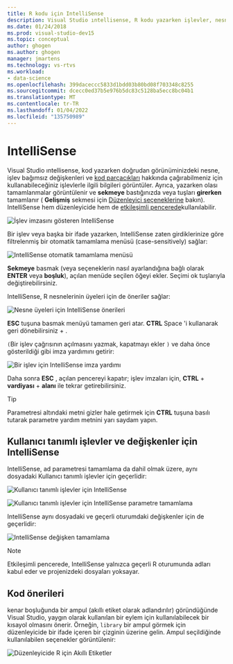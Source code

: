 ```yaml
---
title: R kodu için IntelliSense
description: Visual Studio ıntellisense, R kodu yazarken işlevler, nesne üyeleri, kod parçacıkları ve tamamlamalar hakkındaki bilgileri görüntüler.
ms.date: 01/24/2018
ms.prod: visual-studio-dev15
ms.topic: conceptual
author: ghogen
ms.author: ghogen
manager: jmartens
ms.technology: vs-rtvs
ms.workload:
- data-science
ms.openlocfilehash: 399daceccc5833d1bdd03b80bd08f703348c8255
ms.sourcegitcommit: dcecc0ed37b5e976b5dc83c5128ba5ecc8bc04b1
ms.translationtype: MT
ms.contentlocale: tr-TR
ms.lasthandoff: 01/04/2022
ms.locfileid: "135750989"
---
```

# <a name="intellisense"></a>IntelliSense

Visual Studio ıntellisense, kod yazarken doğrudan görünüminizdeki nesne, işlev bağımsız değişkenleri ve [kod parçacıkları](code-snippets-for-r.md) hakkında çağırabilmeniz için kullanabileceğiniz işlevlerle ilgili bilgileri görüntüler. Ayrıca, yazarken olası tamamlanmalar görüntülenir ve **sekmeye** bastığınızda veya tuşları **girerken** tamamlanır ( **Gelişmiş** sekmesi için [Düzenleyici seçeneklerine](editing-r-code-in-visual-studio.md#editor-options) bakın). IntelliSense hem düzenleyicide hem de [etkileşimli pencerede](interactive-repl-for-r-in-visual-studio.md)kullanılabilir.

![İşlev imzasını gösteren IntelliSense](media/intellisense-function-signature.png)

Bir işlev veya başka bir ifade yazarken, IntelliSense zaten girdiklerinize göre filtrelenmiş bir otomatik tamamlama menüsü (case-sensitively) sağlar:

![IntelliSense otomatik tamamlama menüsü](media/intellisense-auto-complete-menu.png)

**Sekmeye** basmak (veya seçeneklerin nasıl ayarlandığına bağlı olarak **ENTER** veya **boşluk**), açılan menüde seçilen öğeyi ekler. Seçimi ok tuşlarıyla değiştirebilirsiniz.

IntelliSense, R nesnelerinin üyeleri için de öneriler sağlar:

![Nesne üyeleri için IntelliSense önerileri](media/intellisense-auto-complete-r-objects.png)

**ESC** tuşuna basmak menüyü tamamen geri atar. **CTRL** Space 'i kullanarak geri dönebilirsiniz + .

`(`Bir işlev çağrısının açılmasını yazmak, kapatmayı ekler `)` ve daha önce gösterildiği gibi imza yardımını getirir:

![Bir işlev için IntelliSense imza yardımı](media/intellisense-function-signature.png)

Daha sonra **ESC** , açılan pencereyi kapatır; işlev imzaları için, **CTRL** + **vardiyası** + **alanı** ile tekrar getirebilirsiniz.

> [!Tip]
> Parametresi altındaki metni gizler hale getirmek için **CTRL** tuşuna basılı tutarak parametre yardım metnini yarı saydam yapın.

## <a name="intellisense-for-user-defined-functions-and-variables"></a>Kullanıcı tanımlı işlevler ve değişkenler için IntelliSense

IntelliSense, ad parametresi tamamlama da dahil olmak üzere, aynı dosyadaki Kullanıcı tanımlı işlevler için geçerlidir:

![Kullanıcı tanımlı işlevler için IntelliSense](media/intellisense-same-file-functions.png)

![Kullanıcı tanımlı işlevler için IntelliSense parametre tamamlama](media/intellisense-parameter-completion.png)

IntelliSense aynı dosyadaki ve geçerli oturumdaki değişkenler için de geçerlidir:

![IntelliSense değişken tamamlama](media/intellisense-variable-completion.png)

> [!Note]
> Etkileşimli pencerede, IntelliSense yalnızca geçerli R oturumunda adları kabul eder ve projenizdeki dosyaları yoksayar.

## <a name="code-suggestions"></a>Kod önerileri

kenar boşluğunda bir ampul (akıllı etiket olarak adlandırılır) göründüğünde Visual Studio, yaygın olarak kullanılan bir eylem için kullanılabilecek bir kısayol olmasını önerir. Örneğin, `library` bir ampul görmek için düzenleyicide bir ifade içeren bir çizginin üzerine gelin. Ampul seçildiğinde kullanılabilen seçenekler görüntülenir:

![Düzenleyicide R için Akıllı Etiketler](media/intellisense-smart-tags.png)
